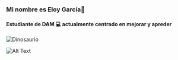 ### Mi nombre es Eloy García👋
#### Estudiante de DAM 💻 actualmente **centrado en mejorar y apreder**

![Dinosaurio](https://www.actualidadgadget.com/wp-content/uploads/2018/02/t-rex.gif)


![Alt Text](https://media.giphy.com/media/vFKqnCdLPNOKc/giphy.gif)

<!--
**eloygar/eloygar** is a ✨ _special_ ✨ repository because its `README.md` (this file) appears on your GitHub profile.

Here are some ideas to get you started:

- 🔭 I’m currently working on ...
- 🌱 I’m currently learning ...
- 👯 I’m looking to collaborate on ...
- 🤔 I’m looking for help with ...
- 💬 Ask me about ...
- 📫 How to reach me: ...
- 😄 Pronouns: ...
- ⚡ Fun fact: ...
-->
